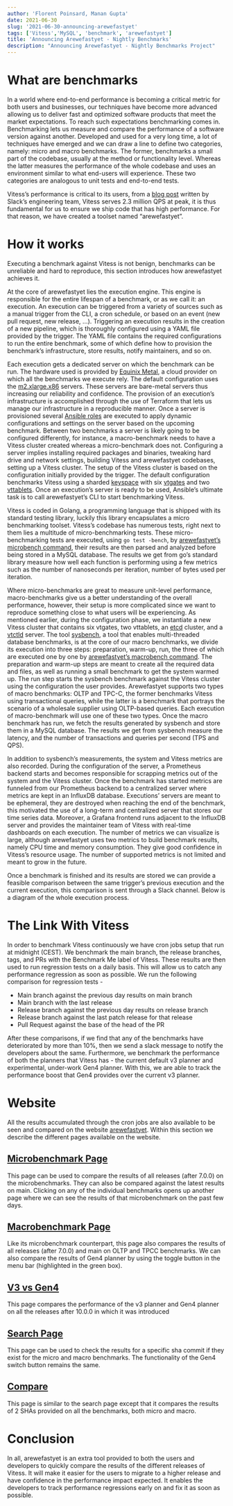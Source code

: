 ```yaml
---
author: 'Florent Poinsard, Manan Gupta'
date: 2021-06-30
slug: '2021-06-30-announcing-arewefastyet'
tags: ['Vitess','MySQL', 'benchmark', 'arewefastyet']
title: 'Announcing Arewefastyet - Nightly Benchmarks'
description: "Announcing Arewefastyet - Nightly Benchmarks Project"
---
```


# What are benchmarks

In a world where end-to-end performance is becoming a critical metric for both users and businesses, our techniques have become more advanced allowing us to deliver fast and optimized software products that meet the market expectations. To reach such expectations benchmarking comes in. Benchmarking lets us measure and compare the performance of a software version against another. Developed and used for a very long time, a lot of techniques have emerged and we can draw a line to define two categories, namely: micro and macro benchmarks. The former, benchmarks a small part of the codebase, usually at the method or functionality level. Whereas the latter measures the performance of the whole codebase and uses an environment similar to what end-users will experience. These two categories are analogous to unit tests and end-to-end tests.

Vitess’s performance is critical to its users, from a [blog post](https://slack.engineering/scaling-datastores-at-slack-with-vitess/) written by Slack’s engineering team, Vitess serves 2.3 million QPS at peak, it is thus fundamental for us to ensure we ship code that has high performance. For that reason, we have created a toolset named “arewefastyet”.

# How it works

Executing a benchmark against Vitess is not benign, benchmarks can be unreliable and hard to reproduce, this section introduces how arewefastyet achieves it.

At the core of arewefastyet lies the execution engine. This engine is responsible for the entire lifespan of a benchmark, or as we call it: an execution. An execution can be triggered from a variety of sources such as a manual trigger from the CLI, a cron schedule, or based on an event (new pull request, new release, …). Triggering an execution results in the creation of a new pipeline, which is thoroughly configured using a YAML file provided by the trigger. The YAML file contains the required configurations to run the entire benchmark, some of which define how to provision the benchmark’s infrastructure, store results, notify maintainers, and so on.

Each execution gets a dedicated server on which the benchmark can be run. The hardware used is provided by [Equinix Metal](https://metal.equinix.com), a cloud provider on which all the benchmarks we execute rely. The default configuration uses the [m2.xlarge.x86](https://metal.equinix.com/developers/docs/servers/server-specs/#m2xlargex86) servers. These servers are bare-metal servers thus increasing our reliability and confidence. The provision of an execution’s infrastructure is accomplished through the use of Terraform that lets us manage our infrastructure in a reproducible manner. Once a server is provisioned several [Ansible roles](https://docs.ansible.com/ansible/latest/user_guide/playbooks_reuse_roles.html) are executed to apply dynamic configurations and settings on the server based on the upcoming benchmark. Between two benchmarks a server is likely going to be configured differently, for instance, a macro-benchmark needs to have a Vitess cluster created whereas a micro-benchmark does not. Configuring a server implies installing required packages and binaries, tweaking hard drive and network settings, building Vitess and arewefastyet codebases, setting up a Vitess cluster. The setup of the Vitess cluster is based on the configuration initially provided by the trigger. The default configuration benchmarks Vitess using a sharded [keyspace](https://vitess.io/docs/concepts/keyspace/) with six [vtgates](https://vitess.io/docs/concepts/vtgate/) and two [vttablets](https://vitess.io/docs/concepts/tablet/). Once an execution’s server is ready to be used, Ansible’s ultimate task is to call arewefastyet’s CLI to start benchmarking Vitess.

Vitess is coded in Golang, a programming language that is shipped with its standard testing library, luckily this library encapsulates a micro benchmarking toolset. Vitess’s codebase has numerous tests, right next to them lies a multitude of micro-benchmarking tests. These micro-benchmarking tests are executed, using `go test -bench`, by [arewefastyet’s microbench command](https://github.com/vitessio/arewefastyet/blob/master/docs/arewefastyet_microbench_run.md), their results are then parsed and analyzed before being stored in a MySQL database. The results we get from go’s standard library measure how well each function is performing using a few metrics such as the number of nanoseconds per iteration, number of bytes used per iteration. 

Where micro-benchmarks are great to measure unit-level performance, macro-benchmarks give us a better understanding of the overall performance, however, their setup is more complicated since we want to reproduce something close to what users will be experiencing. As mentioned earlier, during the configuration phase, we instantiate a new Vitess cluster that contains six vtgates, two vttablets, an [etcd](https://etcd.io) cluster, and a [vtctld](https://vitess.io/docs/concepts/vtctld/) server. The tool [sysbench](https://github.com/planetscale/sysbench), a tool that enables multi-threaded database benchmarks, is at the core of our macro benchmarks, we divide its execution into three steps: preparation, warm-up, run, the three of which are executed one by one by [arewefastyet’s macrobench command](https://github.com/vitessio/arewefastyet/blob/master/docs/arewefastyet_macrobench_run.md). The preparation and warm-up steps are meant to create all the required data and files, as well as running a small benchmark to get the system warmed up. The run step starts the sysbench benchmark against the Vitess cluster using the configuration the user provides. Arewefastyet supports two types of macro benchmarks: OLTP and TPC-C, the former benchmarks Vitess using transactional queries, while the latter is a benchmark that portrays the scenario of a wholesale supplier using OLTP-based queries. Each execution of macro-benchmark will use one of these two types. Once the macro benchmark has run, we fetch the results generated by sysbench and store them in a MySQL database. The results we get from sysbench measure the latency, and the number of transactions and queries per second (TPS and QPS).

In addition to sysbench’s measurements, the system and Vitess metrics are also recorded. During the configuration of the server, a Prometheus backend starts and becomes responsible for scrapping metrics out of the system and the Vitess cluster. Once the benchmark has started metrics are funneled from our Prometheus backend to a centralized server where metrics are kept in an InfluxDB database. Executions’ servers are meant to be ephemeral, they are destroyed when reaching the end of the benchmark, this motivated the use of a long-term and centralized server that stores our time series data. Moreover, a Grafana frontend runs adjacent to the InfluxDB server and provides the maintainer team of Vitess with real-time dashboards on each execution. The number of metrics we can visualize is large, although arewefastyet uses two metrics to build benchmark results, namely CPU time and memory consumption. They give good confidence in Vitess’s resource usage. The number of supported metrics is not limited and meant to grow in the future.

Once a benchmark is finished and its results are stored we can provide a feasible comparison between the same trigger’s previous execution and the current execution, this comparison is sent through a Slack channel.
Below is a diagram of the whole execution process.

# The Link With Vitess

In order to benchmark Vitess continuously we have cron jobs setup that run at midnight (CEST). We benchmark the main branch, the release branches, tags, and PRs with the Benchmark Me label of Vitess. These results are then used to run regression tests on a daily basis. This will allow us to catch any performance regression as soon as possible. We run the following comparison for regression tests - 
 - Main branch against the previous day results on main branch
 - Main branch with the last release
 - Release branch against the previous day results on release branch
 - Release branch against the last patch release for that release
 - Pull Request against the base of the head of the PR

After these comparisons, if we find that any of the benchmarks have deteriorated by more than 10%, then we send a slack message to notify the developers about the same.
Furthermore, we benchmark the performance of both the planners that Vitess has - the current default v3 planner and experimental, under-work Gen4 planner. With this, we are able to track the performance boost that Gen4 provides over the current v3 planner.

# Website

All the results accumulated through the cron jobs are also available to be seen and compared on the website [arewefastyet](https://benchmark.vitess.io/). Within this section we describe the different pages available on the website. 

## [Microbenchmark Page](https://benchmark.vitess.io/microbench)
This page can be used to compare the results of all releases (after 7.0.0) on the microbenchmarks. They can also be compared against the latest results on main.
Clicking on any of the individual benchmarks opens up another page where we can see the results of that microbenchmark on the past few days.


## [Macrobenchmark Page](https://benchmark.vitess.io/macrobench)
Like its microbenchmark counterpart, this page also compares the results of all releases (after 7.0.0) and main on OLTP and TPCC benchmarks. We can also compare the results of Gen4 planner by using the toggle button in the menu bar (highlighted in the green box).


## [V3 vs Gen4](https://benchmark.vitess.io/v3_VS_Gen4)
This page compares the performance of the v3 planner and Gen4 planner on all the releases after 10.0.0 in which it was introduced

## [Search Page](https://benchmark.vitess.io/search)
This page can be used to check the results for a specific sha commit if they exist for the micro and macro benchmarks. The functionality of the Gen4 switch button remains the same.


## [Compare](https://benchmark.vitess.io/compare)
This page is similar to the search page except that it compares the results of 2 SHAs provided on all the benchmarks, both micro and macro. 

# Conclusion

In all, arewefastyet is an extra tool provided to both the users and developers to quickly compare the results of the different releases of Vitess. It will make it easier for the users to migrate to a higher release and have confidence in the performance impact expected. It enables the developers to track performance regressions early on and fix it as soon as possible.

